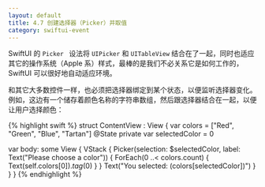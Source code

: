 ```yaml
---
layout: default
title: 4.7 创建选择器（Picker）并取值
category: swiftui-event
---
```


SwiftUI 的 `Picker ` 设法将 `UIPicker` 和 `UITableView` 结合在了一起，同时也适应其它的操作系统（Apple 系）样式，最棒的是我们不必关系它是如何工作的，SwiftUI 可以很好地自动适应环境。

和其它大多数控件一样，也必须把选择器绑定到某个状态，以便监听选择器变化。例如，这边有一个储存着颜色名称的字符串数组，然后跟选择器结合在一起，以便让用户选择颜色：

{% highlight swift %}
struct ContentView : View {
   var colors = ["Red", "Green", "Blue", "Tartan"]
   @State private var selectedColor = 0

   var body: some View {
      VStack {
         Picker(selection: $selectedColor, label: Text("Please choose a color")) {
            ForEach(0 ..< colors.count) {
               Text(self.colors[$0]).tag($0)
            }
         }
         Text("You selected: \(colors[selectedColor])")
      }
   }
}
{% endhighlight %}


